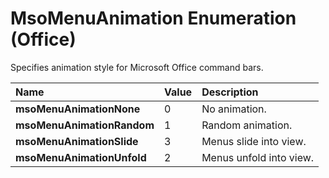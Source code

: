 
# MsoMenuAnimation Enumeration (Office)

Specifies animation style for Microsoft Office command bars.



|**Name**|**Value**|**Description**|
|:-----|:-----|:-----|
| **msoMenuAnimationNone**|0|No animation.|
| **msoMenuAnimationRandom**|1|Random animation.|
| **msoMenuAnimationSlide**|3|Menus slide into view.|
| **msoMenuAnimationUnfold**|2|Menus unfold into view.|
